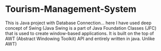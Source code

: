 # Tourism-Management-System
This is Java project with Database Connection... here I have used deep concept of Swing (Java Swing is a part of Java Foundation Classes (JFC) that is used to create window-based applications. It is built on the top of AWT (Abstract Windowing Toolkit) API and entirely written in java. Unlike AWT)
